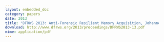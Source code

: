 ```yaml
---
layout: embedded_doc
category: papers
date: 2013
title: "DFRWS 2013: Anti-Forensic Resilient Memory Acquisition, Johannes Stuettgen and Michael Cohen."
download: http://www.dfrws.org/2013/proceedings/DFRWS2013-13.pdf
mime: application/pdf
---
```

